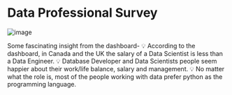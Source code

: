# Data Professional Survey 
![image](https://github.com/sadiamhjbn/PowerBI/assets/24777352/69f6764a-0103-42ea-91e7-6578253927c7)

Some fascinating insight from the dashboard-
💡 According to the dashboard, in Canada and the UK the salary of a Data Scientist is less than a Data Engineer.
💡 Database Developer and Data Scientists people seem happier about their work/life balance, salary and management.
💡 No matter what the role is, most of the people working with data prefer python as the programming language.
